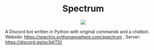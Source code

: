 <h1 align=center>Spectrum</h1>

<p align=center>
<img src=https://img.shields.io/badge/discord-py-blue.svg>
</p>

A Discord bot written in Python with original commands and a chatbot. 
Website: https://spectrix.pythonanywhere.com/spectrum ,
Server: https://discord.gg/ecXdjTD/ 
